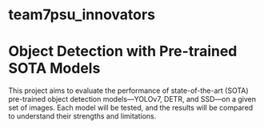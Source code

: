 # team7psu_innovators
# Object Detection with Pre-trained SOTA Models

This project aims to evaluate the performance of state-of-the-art (SOTA) pre-trained object detection models—YOLOv7, DETR, and SSD—on a given set of images. Each model will be tested, and the results will be compared to understand their strengths and limitations.
